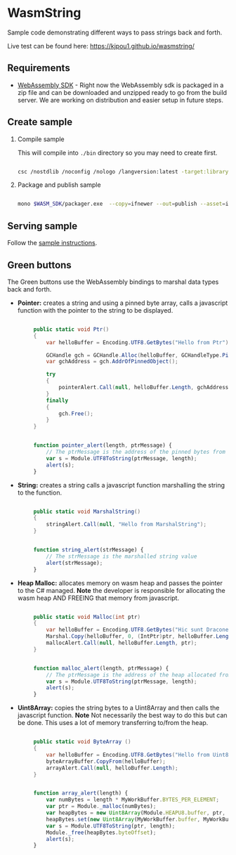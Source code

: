 # WasmString

Sample code demonstrating different ways to pass strings back and forth.

Live test can be found here: https://kjpou1.github.io/wasmstring/

## Requirements

- [WebAssembly SDK](https://github.com/mono/mono/blob/master/sdks/wasm/docs/getting-started/obtain-wasm-sdk.md) - Right now the WebAssembly sdk is packaged in a zip file and can be downloaded and unzipped ready to go from the build server.  We are working on distribution and easier setup in future steps.

## Create sample

1. Compile sample 

    This will compile into `./bin` directory so you may need to create first.

    ``` bash

    csc /nostdlib /noconfig /nologo /langversion:latest -target:library -out:./bin/WasmString.dll /r:$WASM_SDK/out/wasm-bcl/wasm/mscorlib.dll /r:$WASM_SDK/out/wasm-bcl/wasm/System.Core.dll /r:$WASM_SDK/out/wasm-bcl/wasm/System.dll /r:$WASM_SDK/out/wasm-bcl/wasm/Facades/netstandard.dll /r:$WASM_SDK/out/wasm-bcl/wasm/Facades/System.Memory.dll /r:$WASM_SDK/wasm/framework/WebAssembly.Bindings.dll /r:$WASM_SDK/wasm/framework/WebAssembly.Net.Http.dll Program.cs

    ```

1. Package and publish sample 

    ``` bash

    mono $WASM_SDK/packager.exe  --copy=ifnewer --out=publish --asset=index.html --asset=server.py  ./bin/WasmString.dll

    ```

## Serving sample

Follow the [sample instructions](https://github.com/mono/mono/blob/master/sdks/wasm/docs/getting-started/sample.md#serving-sample).

## Green buttons

The Green buttons use the WebAssembly bindings to marshal data types back and forth.

- **Pointer:** creates a string and using a pinned byte array, calls a javascript function with the pointer to the string to be displayed.

   ``` csharp

        public static void Ptr()
        {
            var helloBuffer = Encoding.UTF8.GetBytes("Hello from Ptr");

            GCHandle gch = GCHandle.Alloc(helloBuffer, GCHandleType.Pinned);
            var gchAddress = gch.AddrOfPinnedObject();

            try
            {
                pointerAlert.Call(null, helloBuffer.Length, gchAddress.ToInt32());
            }
            finally
            {
                gch.Free();
            }
        }

   ```

   ``` javascript

        function pointer_alert(length, ptrMessage) {
            // The ptrMessage is the address of the pinned bytes from the managed side
            var s = Module.UTF8ToString(ptrMessage, length);
            alert(s);
        }

   ```

- **String:** creates a string calls a javascript function marshalling the string to the function.

   ``` csharp

        public static void MarshalString()
        {
            stringAlert.Call(null, "Hello from MarshalString");
        }

   ```

   ``` javascript

        function string_alert(strMessage) {
            // The strMessage is the marshalled string value
            alert(strMessage);
        }

   ```   

- **Heap Malloc:** allocates memory on wasm heap and passes the pointer to the C# managed.  **Note** the developer is responsible for allocating the wasm heap AND FREEING that memory from javascript.

   ``` csharp

        public static void Malloc(int ptr)
        {
            var helloBuffer = Encoding.UTF8.GetBytes("Hic sunt Dracones!!!!");
            Marshal.Copy(helloBuffer, 0, (IntPtr)ptr, helloBuffer.Length);
            mallocAlert.Call(null, helloBuffer.Length, ptr);
        }

   ```

   ``` javascript

        function malloc_alert(length, ptrMessage) {
            // The ptrMessage is the address of the heap allocated from javascript
            var s = Module.UTF8ToString(ptrMessage, length);
            alert(s);
        }

   ```   

- **Uint8Array:** copies the string bytes to a Uint8Array and then calls the javascript function.  **Note** Not necessarily the best way to do this but can be done.  This uses a lot of memory transferring to/from the heap.

   ``` csharp

        public static void ByteArray ()
        {
            var helloBuffer = Encoding.UTF8.GetBytes("Hello from Uint8Array");
            byteArrayBuffer.CopyFrom(helloBuffer);
            arrayAlert.Call(null, helloBuffer.Length);
        }

   ```

   ``` javascript

        function array_alert(length) {
            var numBytes = length * MyWorkBuffer.BYTES_PER_ELEMENT;
            var ptr = Module._malloc(numBytes);
            var heapBytes = new Uint8Array(Module.HEAPU8.buffer, ptr, numBytes);
            heapBytes.set(new Uint8Array(MyWorkBuffer.buffer, MyWorkBuffer.byteOffset, numBytes));
            var s = Module.UTF8ToString(ptr, length);
            Module._free(heapBytes.byteOffset);
            alert(s);
        }

   ```      